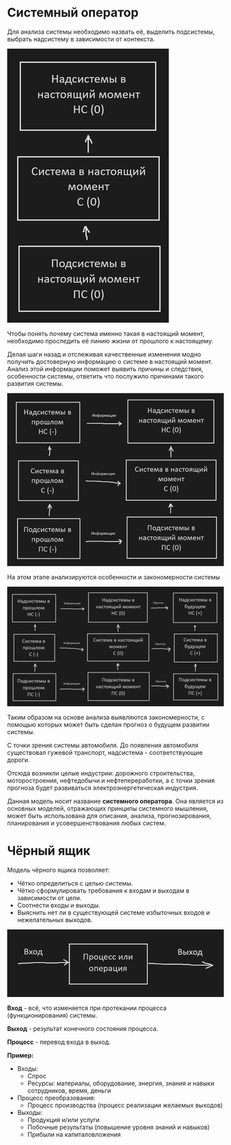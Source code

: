 # Системный оператор

Для анализа системы необходимо назвать её, выделить подсистемы, выбрать надсистему в зависимости от контекста.

![Pasted image 20240216135937.png](../../Pasted%20image%2020240216135937.png#)

Чтобы понять почему система именно такая в настоящий момент, необходимо проследить её линию жизни от прошлого к настоящему.

Делая шаги назад и отслеживая качественные изменения модно получить достоверную информацию о системе в настоящий момент. Анализ этой информации поможет выявить причины и следствия, особенности системы, ответить что послужило причинами такого развития системы.

![Pasted image 20240216140603.png](../../Pasted%20image%2020240216140603.png#)

На этом этапе анализируются особенности и закономерности системы

![Pasted image 20240216140917.png](../../Pasted%20image%2020240216140917.png#)

Таким образом на основе анализа выявляются закономерности, с помощью которых может быть сделан прогноз о будущем развитии системы.

С точки зрения системы автомобиля. До появления автомобиля существовал гужевой транспорт, надсистема - соответствующие дороги.

Отсюда возникли целые индустрии: дорожного строительства, моторостроения, нефтедобычи и нефтепереработки, а с точки зрения прогноза будет развиваться электроэнергетическая индустрия.

Данная модель носит название **системного оператора**. Она является из основных моделей, отражающих принципы системного мышления, может быть использована для описания, анализа, прогнозирования, планирования и усовершенствования любых систем.

# Чёрный ящик

Модель чёрного ящика позволяет:
- Чётко определиться с целью системы.
- Чётко сформулировать требования к входам и выходам в зависимости от цели.
- Соотнести входы и выходы.
- Выяснить нет ли в существующей системе избыточных входов и нежелательных выходов.

![Pasted image 20240216142142.png](../../Pasted%20image%2020240216142142.png#)

**Вход** - всё, что изменяется при протекании процесса (функционирования) системы.

**Выход** - результат конечного состояния процесса.

**Процесс** - перевод входа в выход.

**Пример:**

- Входы:
	- Спрос
	- Ресурсы: материалы, оборудование, энергия, знания и навыки сотрудников, время, деньги
- Процесс преобразования:
	- Процесс производства (процесс реализации желаемых выходов)
- Выходы:
	- Продукция и/или услуги
	- Побочные результаты (повышение уровня знаний и навыков)
	- Прибыли на капиталовложения
